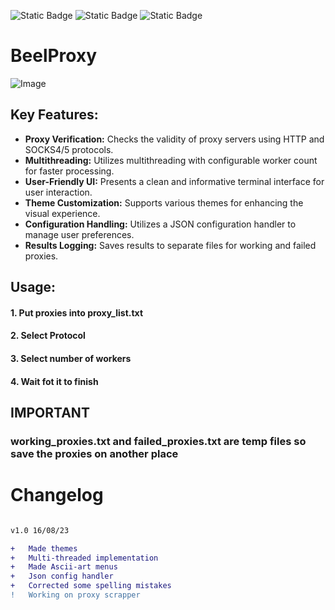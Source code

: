 ![Static Badge](https://img.shields.io/badge/Version-v1.0-8ebff1?style=for-the-badge&logo=v)
![Static Badge](https://img.shields.io/badge/Language-python-3776ab?style=for-the-badge&logo=python)
![Static Badge](https://img.shields.io/badge/Made%20by-Ricardo%20Martins-851ebc?style=for-the-badge)
# BeelProxy  

![Image](https://i.imgur.com/kDSHzId.png)  

## Key Features:  

- **Proxy Verification:** Checks the validity of proxy servers using HTTP and SOCKS4/5 protocols.  
- **Multithreading:** Utilizes multithreading with configurable worker count for faster processing.  
- **User-Friendly UI:** Presents a clean and informative terminal interface for user interaction.  
- **Theme Customization:** Supports various themes for enhancing the visual experience.  
- **Configuration Handling:** Utilizes a JSON configuration handler to manage user preferences.  
- **Results Logging:** Saves results to separate files for working and failed proxies.  

## Usage:

#### 1. Put proxies into proxy_list.txt  
#### 2. Select Protocol  
#### 3. Select number of workers  
#### 4. Wait fot it to finish  


## IMPORTANT

### **working_proxies.txt** and **failed_proxies.txt** are temp files so save the proxies on another place

# Changelog

```diff

v1.0 16/08/23

+   Made themes
+   Multi-threaded implementation
+   Made Ascii-art menus
+   Json config handler
+   Corrected some spelling mistakes 
!   Working on proxy scrapper

```
